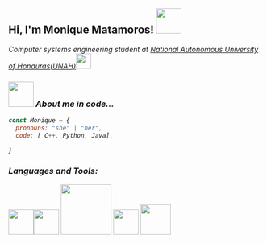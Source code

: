 <h2> Hi, I'm Monique Matamoros! <img src="https://media.giphy.com/media/mGcNjsfWAjY5AEZNw6/giphy.gif" width="50"></h2>
<p><em>Computer systems engineering student at <a href="https://www.unah.edu.hn/">National Autonomous University of Honduras(UNAH)</a><img src="https://media.giphy.com/media/WUlplcMpOCEmTGBtBW/giphy.gif" width="30">
  

### <img src="https://media.giphy.com/media/VgCDAzcKvsR6OM0uWg/giphy.gif" width="50"> About me in code...  
```javascript
const Monique = {
  pronouns: "she" | "her",
  code: [ C++, Python, Java],
  
}
```

### Languages and Tools:
<p align="left">
  <img src="https://i.giphy.com/media/LMt9638dO8dftAjtco/200.webp" width="50"><img src="https://media4.giphy.com/media/UWt0rhp21JgLwoeFQP/giphy.gif" width="50">
  <img src="https://media4.giphy.com/media/kH6CqYiquZawmU1HI6/giphy.gif?cid=ecf05e47b2rwkhq5keu9nlipfca3bthkkfcyhvna39shfcb4&rid=giphy.gif" width="100">
  <img src="https://media2.giphy.com/media/du3J3cXyzhj75IOgvA/200.webp?cid=ecf05e47b2rwkhq5keu9nlipfca3bthkkfcyhvna39shfcb4&rid=200.webp" width="50">
   <img src="http://www.canalgif.net/Gifs-animados/Informatica/Java/Imagen-animada-Java-02.gif" width="60">
 
</p>







<!--
**TiffMonique/TiffMonique** is a ✨ _special_ ✨ repository because its `README.md` (this file) appears on your GitHub profile.

Here are some ideas to get you started:

- 🔭 I’m currently working on ...
- 🌱 I’m currently learning ...
- 👯 I’m looking to collaborate on ...
- 🤔 I’m looking for help with ...
- 💬 Ask me about ...
- 📫 How to reach me: ...
- 😄 Pronouns: ...
- ⚡ Fun fact: ...
-->
